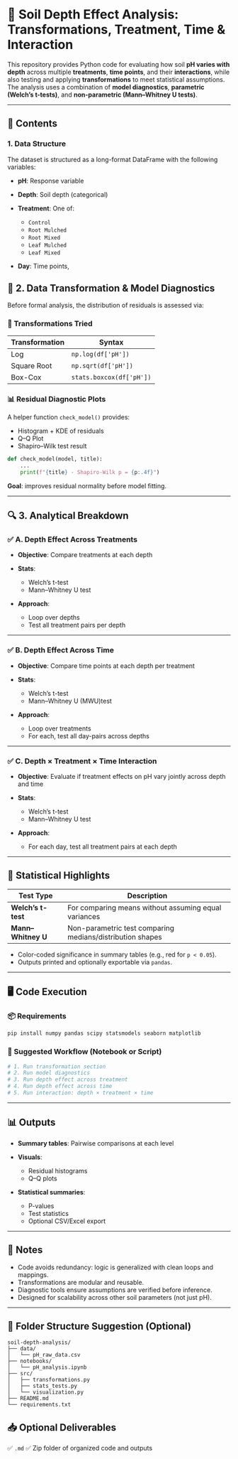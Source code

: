 
# 📘 Soil Depth Effect Analysis: Transformations, Treatment, Time & Interaction

This repository provides Python code for evaluating how soil **pH varies with depth** across multiple **treatments**, **time points**, and their **interactions**, while also testing and applying **transformations** to meet statistical assumptions. The analysis uses a combination of **model diagnostics**, **parametric (Welch’s t-tests)**, and **non-parametric (Mann–Whitney U tests)**.

---

## 📁 Contents

### 1. **Data Structure**

The dataset is structured as a long-format DataFrame with the following variables:

* **pH**: Response variable
* **Depth**: Soil depth (categorical)
* **Treatment**: One of:

  * `Control`
  * `Root Mulched`
  * `Root Mixed`
  * `Leaf Mulched`
  * `Leaf Mixed`
* **Day**: Time points, 

## 🔄 2. Data Transformation & Model Diagnostics

Before formal analysis, the distribution of residuals is assessed via:

### 🧪 Transformations Tried

| Transformation | Syntax                   |
| -------------- | ------------------------ |
| Log            | `np.log(df['pH'])`       |
| Square Root    | `np.sqrt(df['pH'])`      |
| Box-Cox        | `stats.boxcox(df['pH'])` |

### 📊 Residual Diagnostic Plots

A helper function `check_model()` provides:

* Histogram + KDE of residuals
* Q–Q Plot
* Shapiro–Wilk test result

```python
def check_model(model, title):
    ...
    print(f"{title} - Shapiro-Wilk p = {p:.4f}")
```

**Goal**: improves residual normality before model fitting.

---

## 🔍 3. Analytical Breakdown

### ✅ A. Depth Effect Across Treatments

* **Objective**: Compare treatments at each depth
* **Stats**:

  * Welch’s t-test
  * Mann–Whitney U test
* **Approach**:

  * Loop over depths
  * Test all treatment pairs per depth

---

### ✅ B. Depth Effect Across Time

* **Objective**: Compare time points at each depth per treatment
* **Stats**:

  * Welch’s t-test
  * Mann–Whitney U (MWU)test
* **Approach**:

  * Loop over treatments
  * For each, test all day-pairs across depths

---

### ✅ C. Depth × Treatment × Time Interaction

* **Objective**: Evaluate if treatment effects on pH vary jointly across depth and time
* **Stats**:

  * Welch’s t-test
  * Mann–Whitney U test
* **Approach**:

  * For each day, test all treatment pairs at each depth

---

## 🧪 Statistical Highlights

| Test Type          | Description                                               |
| ------------------ | --------------------------------------------------------- |
| **Welch’s t-test** | For comparing means without assuming equal variances      |
| **Mann–Whitney U** | Non-parametric test comparing medians/distribution shapes |

* Color-coded significance in summary tables (e.g., red for `p < 0.05`).
* Outputs printed and optionally exportable via `pandas`.

---

## 🖥️ Code Execution

### 📦 Requirements

```bash
pip install numpy pandas scipy statsmodels seaborn matplotlib
```

### 📂 Suggested Workflow (Notebook or Script)

```python
# 1. Run transformation section
# 2. Run model diagnostics
# 3. Run depth effect across treatment
# 4. Run depth effect across time
# 5. Run interaction: depth × treatment × time
```

---

## 📊 Outputs

* **Summary tables**: Pairwise comparisons at each level
* **Visuals**:

  * Residual histograms
  * Q–Q plots
* **Statistical summaries**:

  * P-values
  * Test statistics
  * Optional CSV/Excel export

---
## 📌 Notes

* Code avoids redundancy: logic is generalized with clean loops and mappings.
* Transformations are modular and reusable.
* Diagnostic tools ensure assumptions are verified before inference.
* Designed for scalability across other soil parameters (not just pH).

---

## 📁 Folder Structure Suggestion (Optional)

```
soil-depth-analysis/
├── data/
│   └── pH_raw_data.csv
├── notebooks/
│   └── pH_analysis.ipynb
├── src/
│   ├── transformations.py
│   ├── stats_tests.py
│   └── visualization.py
├── README.md
└── requirements.txt
```

## 📥 Optional Deliverables

✅ `.md` 
✅ Zip folder of organized code and outputs



